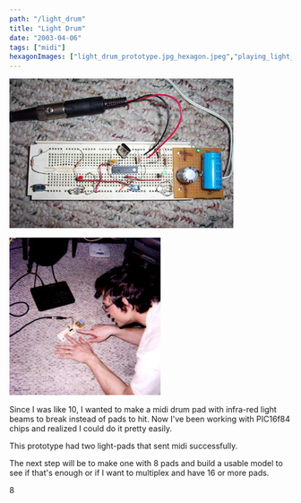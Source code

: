 ```yaml
---
path: "/light_drum"
title: "Light Drum"
date: "2003-04-06"
tags: ["midi"]
hexagonImages: ["light_drum_prototype.jpg_hexagon.jpeg","playing_light_drum_prototype.jpg_hexagon.jpeg"]
---
```


 [![](light_drum_prototype.jpg)](light_drum_prototype.jpg)

[![](playing_light_drum_prototype.jpg)](playing_light_drum_prototype.jpg)

Since I was like 10, I wanted to make a midi drum pad with infra-red light beams to break instead of pads to hit. Now I've been working with PIC16f84 chips and realized I could do it pretty easily.

This prototype had two light-pads that sent midi successfully.

The next step will be to make one with 8 pads and build a usable model to see if that's enough or if I want to multiplex and have 16 or more pads.

8 
  <!---
  <div class="field field-type-filefield field-field-images" xmlns="http://www.w3.org/1999/xhtml">
      
    <div class="field-items">
            <div class="field-item odd">
                    <a href="http://www.beigerecords.com/joe-old/sites/default/files/light_drum_prototype.jpg" class="imagecache imagecache-square_thumbnail imagecache-imagelink imagecache-square_thumbnail_imagelink"><img src="http://www.beigerecords.com/joe-old/sites/default/files/imagecache/square_thumbnail/light_drum_prototype.jpg" alt="" title="" width="400" height="267" class="imagecache imagecache-square_thumbnail"/></a>        </div>
              <div class="field-item even">
                    <a href="http://www.beigerecords.com/joe-old/sites/default/files/playing_light_drum_prototype.jpg" class="imagecache imagecache-square_thumbnail imagecache-imagelink imagecache-square_thumbnail_imagelink"><img src="http://www.beigerecords.com/joe-old/sites/default/files/imagecache/square_thumbnail/playing_light_drum_prototype.jpg" alt="" title="" width="270" height="281" class="imagecache imagecache-square_thumbnail"/></a>        </div>
        </div>
</div> 
 <p xmlns="http://www.w3.org/1999/xhtml">Since I was like 10, I wanted to make a midi drum pad with infra-red light beams to break instead of pads to hit. Now I've been working with PIC16f84 chips and realized I could do it pretty easily.</p> 



 <p xmlns="http://www.w3.org/1999/xhtml">This prototype had two light-pads that sent midi successfully.</p> 



 <p xmlns="http://www.w3.org/1999/xhtml">The next step will be to make one with 8 pads and build a usable model to see if that's enough or if I want to multiplex and have 16 or more pads.</p> 

 8
  --->